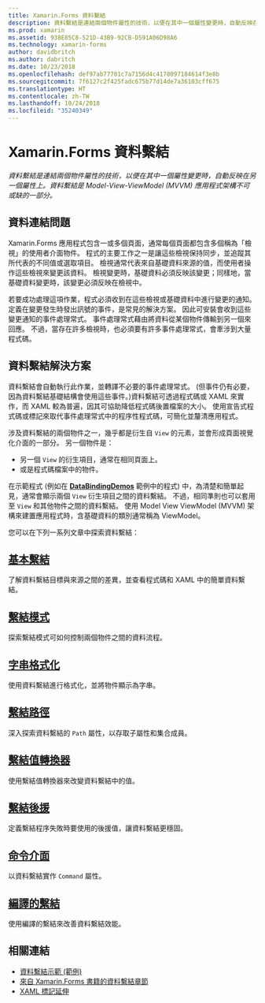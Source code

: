 ```yaml
---
title: Xamarin.Forms 資料繫結
description: 資料繫結是連結兩個物件屬性的技術，以便在其中一個屬性變更時，自動反映在另一個屬性上。 資料繫結是 Model-View-ViewModel (MVVM) 應用程式架構不可或缺的一部分。
ms.prod: xamarin
ms.assetid: 938E85C8-521D-43B9-92CB-D591A06D98A6
ms.technology: xamarin-forms
author: davidbritch
ms.author: dabritch
ms.date: 10/23/2018
ms.openlocfilehash: def97ab77781c7a7156d4c4178097184614f3e8b
ms.sourcegitcommit: 7f6127c2f425fadc675b77d14de7a36103cff675
ms.translationtype: HT
ms.contentlocale: zh-TW
ms.lasthandoff: 10/24/2018
ms.locfileid: "35240349"
---
```

# <a name="xamarinforms-data-binding"></a>Xamarin.Forms 資料繫結

_資料繫結是連結兩個物件屬性的技術，以便在其中一個屬性變更時，自動反映在另一個屬性上。資料繫結是 Model-View-ViewModel (MVVM) 應用程式架構不可或缺的一部分。_

## <a name="the-data-linking-problem"></a>資料連結問題

Xamarin.Forms 應用程式包含一或多個頁面，通常每個頁面都包含多個稱為「檢視」的使用者介面物件。 程式的主要工作之一是讓這些檢視保持同步，並追蹤其所代表的不同值或選取項目。 檢視通常代表來自基礎資料來源的值，而使用者操作這些檢視來變更該資料。 檢視變更時，基礎資料必須反映該變更；同樣地，當基礎資料變更時，該變更必須反映在檢視中。

若要成功處理這項作業，程式必須收到在這些檢視或基礎資料中進行變更的通知。 定義在變更發生時發出訊號的事件，是常見的解決方案。 因此可安裝會收到這些變更通知的事件處理常式。 事件處理常式藉由將資料從某個物件傳輸到另一個來回應。 不過，當存在許多檢視時，也必須要有許多事件處理常式，會牽涉到大量程式碼。

## <a name="the-data-binding-solution"></a>資料繫結解決方案

資料繫結會自動執行此作業，並轉譯不必要的事件處理常式。 (但事件仍有必要，因為資料繫結基礎結構會使用這些事件。)資料繫結可透過程式碼或 XAML 來實作，而 XAML 較為普遍，因其可協助降低程式碼後置檔案的大小。 使用宣告式程式碼或標記來取代事件處理常式中的程序性程式碼，可簡化並釐清應用程式。

涉及資料繫結的兩個物件之一，幾乎都是衍生自 `View` 的元素，並會形成頁面視覺化介面的一部分。 另一個物件是：

- 另一個 `View` 的衍生項目，通常在相同頁面上。
- 或是程式碼檔案中的物件。

在示範程式 (例如在 [**DataBindingDemos**](https://developer.xamarin.com/samples/xamarin-forms/DataBindingDemos/) 範例中的程式) 中，為清楚和簡單起見，通常會顯示兩個 `View` 衍生項目之間的資料繫結。 不過，相同準則也可以套用至 `View` 和其他物件之間的資料繫結。 使用 Model View ViewModel (MVVM) 架構來建置應用程式時，含基礎資料的類別通常稱為 ViewModel。

您可以在下列一系列文章中探索資料繫結：

## <a name="basic-bindingsbasic-bindingsmd"></a>[基本繫結](basic-bindings.md)

了解資料繫結目標與來源之間的差異，並查看程式碼和 XAML 中的簡單資料繫結。

## <a name="binding-modebinding-modemd"></a>[繫結模式](binding-mode.md)

探索繫結模式可如何控制兩個物件之間的資料流程。

## <a name="string-formattingstring-formattingmd"></a>[字串格式化](string-formatting.md)

使用資料繫結進行格式化，並將物件顯示為字串。

## <a name="binding-pathbinding-pathmd"></a>[繫結路徑](binding-path.md)

深入探索資料繫結的 `Path` 屬性，以存取子屬性和集合成員。

## <a name="binding-value-convertersconvertersmd"></a>[繫結值轉換器](converters.md)

使用繫結值轉換器來改變資料繫結中的值。

## <a name="binding-fallbacksbinding-fallbacksmd"></a>[繫結後援](binding-fallbacks.md)

定義繫結程序失敗時要使用的後援值，讓資料繫結更穩固。

## <a name="the-command-interfacecommandingmd"></a>[命令介面](commanding.md)

以資料繫結實作 `Command` 屬性。

## <a name="compiled-bindingscompiled-bindingsmd"></a>[編譯的繫結](compiled-bindings.md)

使用編譯的繫結來改善資料繫結效能。

## <a name="related-links"></a>相關連結

- [資料繫結示範 (範例)](https://developer.xamarin.com/samples/xamarin-forms/DataBindingDemos/)
- [來自 Xamarin.Forms 書籍的資料繫結章節](~/xamarin-forms/creating-mobile-apps-xamarin-forms/summaries/chapter16.md)
- [XAML 標記延伸](~/xamarin-forms/xaml/markup-extensions/index.md)

